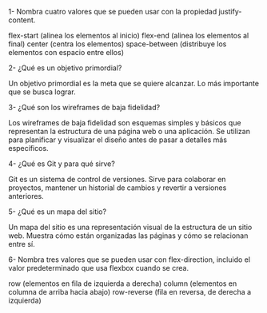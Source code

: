 1- Nombra cuatro valores que se pueden usar con la propiedad justify-content.

 flex-start (alinea los elementos al inicio)
flex-end (alinea los elementos al final)
center (centra los elementos)
space-between (distribuye los elementos con espacio entre ellos)


2- ¿Qué es un objetivo primordial?

Un objetivo primordial es la meta que se quiere alcanzar. Lo más importante que se busca lograr.

3- ¿Qué son los wireframes de baja fidelidad?

Los wireframes de baja fidelidad son esquemas simples y básicos que representan la estructura de una página web o una aplicación. Se utilizan para planificar y visualizar el diseño antes de pasar a detalles más específicos.

4- ¿Qué es Git y para qué sirve?

Git es un sistema de control de versiones. Sirve para colaborar en proyectos, mantener un historial de cambios y revertir a versiones anteriores.

5- ¿Qué es un mapa del sitio?

Un mapa del sitio es una representación visual de la estructura de un sitio web. Muestra cómo están organizadas las páginas y cómo se relacionan entre sí.

6- Nombra tres valores que se pueden usar con flex-direction, incluido el valor predeterminado que usa flexbox cuando se crea.

row (elementos en fila de izquierda a derecha)
column (elementos en columna de arriba hacia abajo)
row-reverse (fila en reversa, de derecha a izquierda)